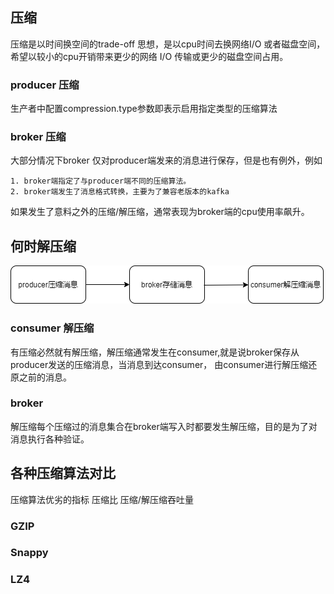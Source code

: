 ## 压缩
压缩是以时间换空间的trade-off 思想，是以cpu时间去换网络I/O 或者磁盘空间，希望以较小的cpu开销带来更少的网络
I/O 传输或更少的磁盘空间占用。
### producer 压缩
生产者中配置compression.type参数即表示启用指定类型的压缩算法
### broker 压缩
大部分情况下broker 仅对producer端发来的消息进行保存，但是也有例外，例如

    1. broker端指定了与producer端不同的压缩算法。
    2. broker端发生了消息格式转换，主要为了兼容老版本的kafka
 如果发生了意料之外的压缩/解压缩，通常表现为broker端的cpu使用率飙升。
## 何时解压缩
 
 ![](../../img/压缩.png)
 
### consumer 解压缩
 有压缩必然就有解压缩，解压缩通常发生在consumer,就是说broker保存从producer发送的压缩消息，当消息到达consumer，
 由consumer进行解压缩还原之前的消息。
### broker 
解压缩每个压缩过的消息集合在broker端写入时都要发生解压缩，目的是为了对消息执行各种验证。

## 各种压缩算法对比
压缩算法优劣的指标 压缩比   压缩/解压缩吞吐量
### GZIP
### Snappy 
### LZ4 